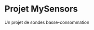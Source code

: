 <!--# MySensors -->
<!--$ MySensors-->
<!--$ C++ -->
<!--$ Kicad -->
<!--% Un projet de sondes basse-consommation -->

# Projet MySensors

Un projet de sondes basse-consommation